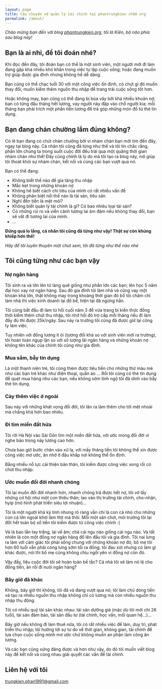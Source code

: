 ```yaml
---
layout: page
title: Câu chuyện về quản lý tài chính tại phantrungkien chấm org
permalink: /about/
---
```


*Chào mừng bạn đến với blog [phantrungkien.org](http://phantrungkien.org
), tôi là Kiên, bộ não phía sau blog này!*

## Bạn là ai nhỉ, để tôi đoán nhé?

Khi đọc đến đây, tôi đoán bạn có thể là một sinh viên, một người mới đi làm đang gặp khá nhiều khó khăn trong việc tự lập cuộc sống; hoặc đang muốn trợ giúp được gia đình nhưng không hề dễ dàng.

Bạn cũng có thể chạc tuổi 30 với một công việc ổn định, có chút gì đó muốn thay đổi, muốn kiếm thêm nguồn thu nhập để trang trải cuộc sống tốt hơn.

Hoặc không may, bạn cũng có thể đang bị bủa vây bởi khá nhiều khoản nợ; bạn có từng đầu tháng hết lương, vay người này đập vào chỗ người kia; mỗi tháng bạn phải trích một phần tiền lương để trả góp những món đồ từ thẻ tín dụng.

## Bạn đang chán chường lắm đúng không?

Có lẽ bạn đang có chút chán chường bởi vì nhàm chán bạn mới tìm đến đây, ngay tại blog này. Cá nhân tôi cũng đã từng như thế và tôi tin chắc rằng, phần lớn chúng ta trong suốt cuộc đời đều trải qua một quãng thời gian nhàm chán như thế! Đây cũng chính là lý do mà tôi tạo ra blog này, nơi giúp tôi thoát khỏi sự nhàm chán, kết nối và cùng các bạn vượt qua nó.

Bạn có thể đang:
- Không biết thế nào để gia tăng thu nhập
- Mắc kẹt trong những khoản nợ
- Không hề biết cách chi tiêu của mình có rất nhiều vấn đề
- Không phân biệt nổi thế nào là tài sản, tiêu sản
- Nghĩ đến tiền là mệt mỏi?
- Không biết quản lý tài chính là gì? Có bao nhiêu loại tài sản?
- Có những rủi ro và viễn cảnh tương lai ảm đảm nếu không thay đổi, bạn sẽ vất đi tương lai của mình.
- ...

**Đừng quá lo lắng, cá nhân tôi cũng đã từng như vậy! Thật sự còn khủng khiếp hơn thế!**

*Hãy để tôi luyên thuyên một chút xem, tôi đã từng như thế nào nhé*

## Tôi cũng từng như các bạn vậy

### Nợ ngân hàng
Tôi sinh ra và lớn lên từ làng quê giống như phần lớn các bạn; lên học 5 năm đại học vay nợ ngân hàng. Sau đó gia đình tôi làm nhà và cũng vay một khoản khá lớn, thật không may trong khoảng thời gian đó bố tôi chăm chỉ làm nhà thì việc kinh doanh lại đổ bể, hiện tại đã ngừng hẳn.


Tôi cũng bắt đầu đi làm từ hồi cuối năm 3 để vừa trang bị kiến thức đồng thời kiếm thêm chút thu nhập, tôi nhớ hồi đó trợ cấp mỗi tháng nếu đi làm đầy đủ thì được 25k/ngày. Sau này ra trường tôi cũng đã được giữ lại công ty làm việc.

Tuy nhiên với đồng lương ít ỏi (tương đối khá so với sinh viên mới ra trường), tôi hoàn toàn ngụp lặn so với số lượng lãi ngân hàng và những khoản nợ không tên khác của chính tôi cũng như gia đình.

### Mua sắm, bẫy tín dụng
Là một thanh niên trẻ, tôi cũng thèm được tiêu tiền cho những thứ màu mè như các bạn trẻ khác như điện thoại, quần áo ...
Rồi tôi cũng có thẻ tín dụng để quẹt mua hàng như các bạn, nếu không sớm tỉnh ngộ tôi đã dính vào bẫy thẻ tín dụng.

### Cày thêm việc ở ngoài
Sau này với những khát vọng đổi đời, tôi lăn ra làm thêm cho tới mệt nhoài mà chẳng khá hơn bao nhiêu.

### Đi tìm miền đất hứa
Tôi rời Hà Nội vào Sài Gòn tìm một miền đất hứa, với ước mong đổi đời vì nghe bảo trong này lương cao hơn.

Chưa bao giờ bước chân vào xứ lạ, với mấy tháng liền tôi không thể xin được công việc mơ ước, ăn nhờ ở đậu khắp nơi không thể ổn định.

Bằng nhiều nỗ lực cải thiện bản thân, tôi kiếm được công việc xong rồi có chút thu nhập.

### Ước muốn đổi đời nhanh chóng
Tôi lại muốn đổi đời nhanh hơn, nhanh chóng trả được hết nợ, tôi vớ lấy những cơ hội như một con thiêu thân; lao vào thị trường tài chính, cho-nhận, hyip (mô hình phát triển siêu lợi nhuận)...

Tôi là một người khá kỹ tính nhưng rõ ràng vẫn chỉ là con cá nhỏ cho những con cá lớn ngoài khơi làm thịt mà thôi.
Mỗi một sân chơi, môi trường tôi lại đốt hết toàn bộ số tiền tôi kiếm được từ công việc chính :(

Và là bao lần tay trắng, lại về âm; chả cái ngu nào giống cái ngu nào. Và tất nhiên là còn một đống nợ ngân hàng đổ lên đầu tôi và gia đình.
Tôi nai lưng ra làm với cảm giác tôi phải sống chung với những khoản nợ đó, bố mẹ tôi hơn 60 tuổi vẫn phải còng lưng sớm tối ra đồng; tôi đau xót nhưng có làm gì khác được, nói thì bố mẹ cũng không chịu ngồi yên vì đống nợ còn đó.

Vậy đấy, liệu cuộc đời tôi sẽ hoàn toàn bế tắc? Cả nhà tôi sẽ làm nô lệ cho đồng tiền, ăn rồi đi nuôi ngân hàng?

### Bây giờ đã khác
Không, bây giờ thì không, tôi đã và đang vượt qua nó; tôi làm chủ dòng tiền và tạo ra nhiều nguồn thu nhập không chỉ có lương mà còn nhiều nguồn thu nhập thụ động.

Tôi có nhiều quỹ tài sản khác nhau: tài sản dưỡng già (mặc dù tôi mới chỉ 26 tuổi), tài sản đảm bảo, tài sản đầu tư (tài chính, học vấn, mối quan hệ...)...

Bây giờ nếu không đi làm thuê nữa, tôi có rất nhiều việc để làm, duy trì, phát triển thu nhập; tôi hướng tới sự tư do về thời gian, không gian, tài chính để lựa chọn cuộc sống mình mơ ước chứ không muốn an phận làm công ăn lương.

Và các bạn cũng xứng đáng được và hơn như vậy, do đó tôi muốn viết blog này để kết nối và cùng nhau giải quyết các vấn đề tài chính.


## Liên hệ với tôi

[trungkien.phan1991@gmail.com](mailto:trungkien.phan1991@gmail.com)